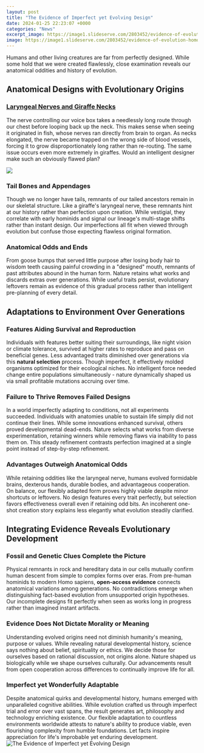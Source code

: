 ```yaml
---
layout: post
title: "The Evidence of Imperfect yet Evolving Design"
date: 2024-01-25 22:23:07 +0000
categories: "News"
excerpt_image: https://image1.slideserve.com/2803452/evidence-of-evolution-homologous-structures-l.jpg
image: https://image1.slideserve.com/2803452/evidence-of-evolution-homologous-structures-l.jpg
---
```


Humans and other living creatures are far from perfectly designed. While some hold that we were created flawlessly, close examination reveals our anatomical oddities and history of evolution. 
## Anatomical Designs with Evolutionary Origins
### [Laryngeal Nerves and Giraffe Necks](https://store.fi.io.vn/chihuahuas-yoga-chi-chi-namaste-dog-chihuahua-dog) 
The nerve controlling our voice box takes a needlessly long route through our chest before looping back up the neck. This makes sense when seeing it originated in fish, whose nerves ran directly from brain to organ. As necks elongated, the nerve became trapped on the wrong side of blood vessels, forcing it to grow disproportionately long rather than re-routing. The same issue occurs even more extremely in giraffes. Would an intelligent designer make such an obviously flawed plan? 

![](https://quotefancy.com/media/wallpaper/3840x2160/671864-Hazrat-Inayat-Khan-Quote-The-world-is-evolving-from-imperfection.jpg)
### **Tail Bones and Appendages**
Though we no longer have tails, remnants of our tailed ancestors remain in our skeletal structure. Like a giraffe's laryngeal nerve, these remnants hint at our history rather than perfection upon creation. While vestigial, they correlate with early hominids and signal our lineage's multi-stage shifts rather than instant design. Our imperfections all fit when viewed through evolution but confuse those expecting flawless original formation.
### **Anatomical Odds and Ends** 
From goose bumps that served little purpose after losing body hair to wisdom teeth causing painful crowding in a "designed" mouth, remnants of past attributes abound in the human form. Nature retains what works and discards extras over generations. While useful traits persist, evolutionary leftovers remain as evidence of this gradual process rather than intelligent pre-planning of every detail. 
## Adaptations to Environment Over Generations
### **Features Aiding Survival and Reproduction**
Individuals with features better suiting their surroundings, like night vision or climate tolerance, survived at higher rates to reproduce and pass on beneficial genes. Less advantaged traits diminished over generations via this **natural selection** process. Though imperfect, it effectively molded organisms optimized for their ecological niches. No intelligent force needed change entire populations simultaneously - nature dynamically shaped us via small profitable mutations accruing over time.
### **Failure to Thrive Removes Failed Designs** 
In a world imperfectly adapting to conditions, not all experiments succeeded. Individuals with anatomies unable to sustain life simply did not continue their lines. While some innovations enhanced survival, others proved developmental dead-ends. Nature selects what works from diverse experimentation, retaining winners while removing flaws via inability to pass them on. This steady refinement contrasts perfection imagined at a single point instead of step-by-step refinement.
### **Advantages Outweigh Anatomical Odds**
While retaining oddities like the laryngeal nerve, humans evolved formidable brains, dexterous hands, durable bodies, and advantageous cooperation. On balance, our flexibly adapted form proves highly viable despite minor shortcuts or leftovers. No design features every trait perfectly, but selection favors effectiveness overall even if retaining odd bits. An incoherent one-shot creation story explains less elegantly what evolution steadily clarified.
## Integrating Evidence Reveals Evolutionary Development 
### **Fossil and Genetic Clues Complete the Picture** 
Physical remnants in rock and hereditary data in our cells mutually confirm human descent from simple to complex forms over eras. From pre-human hominids to modern Homo sapiens, **open-access evidence** connects anatomical variations among generations. No contradictions emerge when distinguishing fact-based evolution from unsupported origin hypotheses. Our incomplete designs fit perfectly when seen as works long in progress rather than imagined instant artifacts.
### **Evidence Does Not Dictate Morality or Meaning**
Understanding evolved origins need not diminish humanity's meaning, purpose or values. While revealing natural developmental history, science says nothing about belief, spirituality or ethics. We decide those for ourselves based on rational discussion, not origins alone. Nature shaped us biologically while we shape ourselves culturally. Our advancements result from open cooperation across differences to continually improve life for all.
### **Imperfect yet Wonderfully Adaptable**
Despite anatomical quirks and developmental history, humans emerged with unparalleled cognitive abilities. While evolution crafted us through imperfect trial and error over vast spans, the result generates art, philosophy and technology enriching existence. Our flexible adaptation to countless environments worldwide attests to nature's ability to produce viable, even flourishing complexity from humble foundations. Let facts inspire appreciation for life's improbable yet enduring development.
![The Evidence of Imperfect yet Evolving Design](https://image1.slideserve.com/2803452/evidence-of-evolution-homologous-structures-l.jpg)